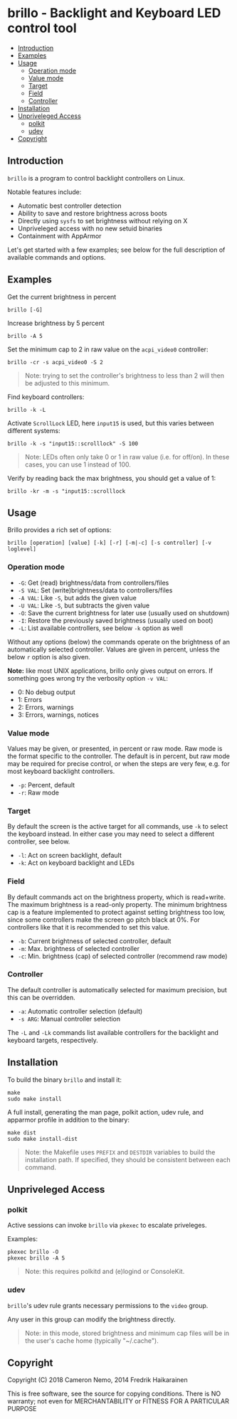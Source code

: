 brillo - Backlight and Keyboard LED control tool
==================================================

- [Introduction](#introduction)
- [Examples](#examples)
- [Usage](#usage)
  - [Operation mode](#operation-mode)
  - [Value mode](#value-mode)
  - [Target](#target)
  - [Field](#field)
  - [Controller](#controller)
- [Installation](#installation)
- [Unpriveleged Access](#unpriveleged-access)
  - [polkit](#polkit)
  - [udev](#udev)
- [Copyright](#copyright)


Introduction
------------

`brillo` is a program to control backlight controllers on Linux.

Notable features include:

* Automatic best controller detection
* Ability to save and restore brightness across boots
* Directly using `sysfs` to set brightness without relying on X
* Unpriveleged access with no new setuid binaries
* Containment with AppArmor

Let's get started with a few examples; see below for the
full description of available commands and options.

Examples
--------

Get the current brightness in percent

    brillo [-G]

Increase brightness by 5 percent

    brillo -A 5

Set the minimum cap to 2 in raw value on the `acpi_video0` controller:

    brillo -cr -s acpi_video0 -S 2

> Note: trying to set the controller's brightness to less than 2 will then be adjusted to this minimum.

Find keyboard controllers:

    brillo -k -L

Activate `ScrollLock` LED, here `input15` is used, but this varies
between different systems:

    brillo -k -s "input15::scrolllock" -S 100

> Note: LEDs often only take 0 or 1 in raw value (i.e. for off/on). In these cases, you can use 1 instead of 100.

Verify by reading back the max brightness, you should get a value of 1:

    brillo -kr -m -s "input15::scrolllock


Usage
-----

Brillo provides a rich set of options:

`brillo [operation] [value] [-k] [-r] [-m|-c] [-s controller] [-v loglevel]`

### Operation mode

* `-G`: Get (read) brightness/data from controllers/files
* `-S VAL`: Set (write)brightness/data to controllers/files
* `-A VAL`: Like `-S`, but adds the given value
* `-U VAL`: Like `-S`, but subtracts the given value
* `-O`: Save the current brightness for later use (usually used on shutdown)
* `-I`: Restore the previously saved brightness (usually used on boot)
* `-L`: List available controllers, see below `-k` option as well

Without any options (below) the commands operate on the brightness of an
automatically selected controller.  Values are given in percent, unless
the below `r` option is also given.

**Note:** like most UNIX applications, brillo only gives output on
  errors.  If something goes wrong try the verbosity option `-v VAL`:

* 0: No debug output
* 1: Errors
* 2: Errors, warnings
* 3: Errors, warnings, notices

### Value mode

Values may be given, or presented, in percent or raw mode.  Raw mode is
the format specific to the controller.  The default is in percent, but
raw mode may be required for precise control, or when the steps are very
few, e.g. for most keyboard backlight controllers.

* `-p`: Percent, default
* `-r`: Raw mode

### Target

By default the screen is the active target for all commands, use `-k` to
select the keyboard instead.  In either case you may need to select a
different controller, see below.

* `-l`: Act on screen backlight, default
* `-k`: Act on keyboard backlight and LEDs

### Field

By default commands act on the brightness property, which is read+write.
The maximum brightness is a read-only property.  The minimum brightness
cap is a feature implemented to protect against setting brightness too
low, since some controllers make the screen go pitch black at 0%.  For
controllers like that it is recommended to set this value.

* `-b`: Current brightness of selected controller, default
* `-m`: Max. brightness of selected controller
* `-c`: Min. brightness (cap) of selected controller (recommend raw mode)

### Controller

The default controller is automatically selected for maximum precision, but this can be overridden.

* `-a`: Automatic controller selection (default)
* `-s ARG`: Manual controller selection

The `-L` and `-Lk` commands list available controllers for the backlight and keyboard targets, respectively.

Installation
------------

To build the binary `brillo` and install it:

    make
    sudo make install

A full install, generating the man page, polkit action, udev rule, and apparmor profile in addition to the binary:

    make dist
    sudo make install-dist

> Note: the Makefile uses `PREFIX` and `DESTDIR` variables to build the installation path. If specified, they should be consistent between each command.

Unpriveleged Access
-------------------

### polkit

Active sessions can invoke `brillo` via `pkexec` to escalate priveleges.

Examples:

    pkexec brillo -O
    pkexec brillo -A 5

> Note: this requires polkitd and (e)logind or ConsoleKit.

### udev

`brillo`'s udev rule grants necessary permissions to the `video` group.

Any user in this group can modify the brightness directly.

> Note: in this mode, stored brightness and minimum cap files will be in the user's cache home (typically "~/.cache").

Copyright
-------------------

Copyright (C) 2018 Cameron Nemo, 2014 Fredrik Haikarainen

This is free software, see the source for copying conditions.  There is NO
warranty; not even for MERCHANTABILITY or FITNESS FOR A PARTICULAR PURPOSE
